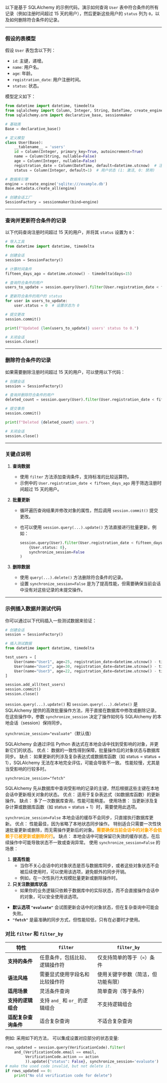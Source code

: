 以下是基于 SQLAlchemy 的示例代码，演示如何查询 `User` 表中符合条件的所有记录（例如注册时间超过 15 天的用户），然后更新这些用户的 `status` 列为 `0`，以及如何删除符合条件的记录。

---

### 假设的表模型

假设 `User` 表包含以下列：

- `id`: 主键，递增。
- `name`: 用户名。
- `age`: 年龄。
- `registration_date`: 用户注册时间。
- `status`: 状态。

模型定义如下：

```python
from datetime import datetime, timedelta
from sqlalchemy import Column, Integer, String, DateTime, create_engine
from sqlalchemy.orm import declarative_base, sessionmaker

# 基础类
Base = declarative_base()

# 定义模型
class User(Base):
    __tablename__ = 'users'
    id = Column(Integer, primary_key=True, autoincrement=True)
    name = Column(String, nullable=False)
    age = Column(Integer, nullable=False)
    registration_date = Column(DateTime, default=datetime.utcnow)  # 注册时间
    status = Column(Integer, default=1)  # 用户状态 (1: 激活, 0: 禁用)

# 数据库引擎
engine = create_engine('sqlite:///example.db')
Base.metadata.create_all(engine)

# 创建会话工厂
SessionFactory = sessionmaker(bind=engine)
```

---

### 查询并更新符合条件的记录

以下代码查询注册时间超过 15 天的用户，并将其 `status` 设置为 `0`：

```python
# 导入工具
from datetime import datetime, timedelta

# 创建会话
session = SessionFactory()

# 计算时间条件
fifteen_days_ago = datetime.utcnow() - timedelta(days=15)

# 查询符合条件的用户
users_to_update = session.query(User).filter(User.registration_date < fifteen_days_ago).all()

# 更新符合条件的用户的 status
for user in users_to_update:
    user.status = 0  # 设置状态为 0

# 提交更改
session.commit()

print(f"Updated {len(users_to_update)} users' status to 0.")

# 关闭会话
session.close()
```

---

### 删除符合条件的记录

如果需要删除注册时间超过 15 天的用户，可以使用以下代码：

```python
# 创建会话
session = SessionFactory()

# 查询并删除符合条件的用户
deleted_count = session.query(User).filter(User.registration_date < fifteen_days_ago).delete(synchronize_session=False)

# 提交事务
session.commit()

print(f"Deleted {deleted_count} users.")

# 关闭会话
session.close()
```

---

### 关键点说明

1. **查询数据**
    
    - 使用 `filter` 方法添加查询条件，支持标准的比较运算符。
    - 示例中的 `User.registration_date < fifteen_days_ago` 用于筛选注册时间超过 15 天的用户。
2. **批量更新**
    
    - 循环遍历查询结果并修改对象的属性，然后调用 `session.commit()` 提交更改。
    - 也可以使用 `session.query(...).update()` 方法直接进行批量更新，例如：
        
        ```python
        session.query(User).filter(User.registration_date < fifteen_days_ago).update(
            {User.status: 0},
            synchronize_session=False
        )
        ```
        
3. **删除数据**
    
    - 使用 `query(...).delete()` 方法删除符合条件的记录。
    - 设置 `synchronize_session=False` 是为了提高性能，但需要确保当前会话中没有对这些记录的未提交操作。

---

### 示例插入数据并测试代码

你可以通过以下代码插入一些测试数据来验证：

```python
# 创建会话
session = SessionFactory()

# 插入测试数据
from datetime import datetime, timedelta

test_users = [
    User(name="User1", age=25, registration_date=datetime.utcnow() - timedelta(days=20), status=1),
    User(name="User2", age=30, registration_date=datetime.utcnow() - timedelta(days=10), status=1),
    User(name="User3", age=22, registration_date=datetime.utcnow() - timedelta(days=16), status=1),
]

session.add_all(test_users)
session.commit()
session.close()
``` 


`session.query(...).update()` 和 `session.query(...).delete()` 是 SQLAlchemy 提供的高效批量操作方法，用于直接在数据库中修改或删除记录。  
在这些操作中，参数 `synchronize_session` 决定了操作如何与 SQLAlchemy 的本地会话（session）保持同步。

`synchronize_session="evaluate"`（默认值）

SQLAlchemy 会通过评估 Python 表达式在本地会话中找到受影响的对象，并更新它们的状态。
优点：
数据的一致性得到保障，批量操作后的对象状态与数据库同步。
缺点：
如果更新的列涉及复杂表达式或数据库函数（如 status = status + 1），SQLAlchemy 无法在本地完全评估，可能会导致不一致。
性能较慢，尤其是当受影响的行较多时。

`synchronize_session="fetch"`

SQLAlchemy 先从数据库中查询受影响的记录的主键，然后根据这些主键在本地会话中更新相关对象的状态。
优点：
适用于复杂表达式（如数据库函数）的更新操作。
缺点：
多了一次数据库查询，性能可能稍差。
使用场景：
当更新涉及复杂计算或数据库函数（如 status = status + 1）时，需要使用此选项。

`synchronize_session=False` 
本地会话的缓存不会同步，只直接执行数据库更新。
优点：
性能最佳，因为省略了本地状态同步操作。
特别适合只需要一次性快速批量更新或删除，而无需操作更新后的对象。<b><mark style="background: transparent; color: orange">需要确保当前会话中的对象不会依赖于已被更新或删除的行</mark></b>。
缺点：
本地会话中可能保留已失效的缓存状态，在后续操作中可能导致状态不一致或查询异常。
使用 `synchronize_session=False` 的场景：
1. **提高性能**
    - 当你不关心会话中的对象状态是否与数据库同步，或者这些对象状态不会被后续使用时，可以使用该选项，避免额外的同步开销。
    - 例如，在一次性执行大规模批量更新或删除操作时。
2. **只关注数据库状态** 
    - 如果你的业务逻辑只依赖于数据库中的实际状态，而不会直接操作会话中的对象，可以安全使用该选项。

- **默认选项 `"evaluate"`** 会试图更新会话中的对象状态，但在复杂查询中可能会失败。
- **`"fetch"`** 是最准确的同步方式，但性能较低，只有在必要时才使用。


### 对比 `filter` 和 `filter_by`

| **特性**       | `filter`                | `filter_by`       |
| ------------ | ----------------------- | ----------------- |
| **支持的条件**    | 任意条件，包括比较、逻辑操作符         | 仅支持简单的等于（`=`）条件   |
| **语法风格**     | 需要显式使用字段名和比较操作符         | 使用关键字参数（简洁，但功能有限） |
| **适用场景**     | 灵活条件查询                  | 简单查询（等于条件）        |
| **支持的逻辑组合**  | 支持 `and_` 和 `or_` 的逻辑组合 | 不支持逻辑组合           |
| **适配复杂查询条件** | 适合复杂查询                  | 不适合复杂查询           |


例如: 采用如下的方法， 可以集成设置对应部分的状态变量: 
```python 
rows_updated = session.query(VerificationCode).filter(  
    and_(VerificationCode.email == email,  
         VerificationCode.action == action  
         )).update({"status": False}, synchronize_session='evaluate')  
# make the used code invalid, but not delete it.  
if rows_updated == 0:  
    print("No old verification code for delete")
```
